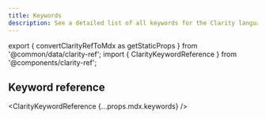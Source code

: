 ```yaml
---
title: Keywords
description: See a detailed list of all keywords for the Clarity language.
---
```


export { convertClarityRefToMdx as getStaticProps } from '@common/data/clarity-ref'; import { ClarityKeywordReference } from '@components/clarity-ref';

## Keyword reference

<ClarityKeywordReference {...props.mdx.keywords} />
